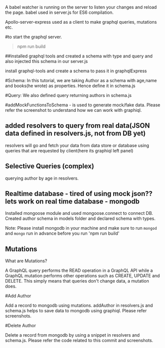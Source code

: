 A babel watcher is running on the server to listen your changes and reload the page. babel used in server.js for ES6 compilation.

Apollo-server-express used as a client to make graphql queries, mutations etc.

#to start the graphql server. 
>npm run build

##installed graphql tools and created a schema with type and query and also injected this schema in our server.js

install graphql-tools and create a schema to pass it in graphqlExpress

#Schema: In this tutorial, we are taking Author as a schema with age,name and books(he wrote) as properties. Hence define it in schema.js

#Query: We also defined query returning authors in schema.js

#addMockFunctionsToSchema - is used to generate mock/fake data. Please refer the screenshot to understand how we can work with graphiql.

## added resolvers to query from real data(JSON data defined in resolvers.js, not from DB yet)

resolvers will go and fetch your data from data store or database using queries that are requested by client(here its graphiql left panel)

## Selective Queries (complex)

querying author by age in resolvers.

## Realtime database - tired of using mock json?? lets work on real time database - mongodb

Installed mongoose module and used mongoose.connect to connect DB. Created author schema in models folder and declared schema with types.

Note: Please install mongodb in your machine and make sure to run `mongod` and `mongo` run in advance before you run 'npm run build'

## Mutations

What are Mutations? 

A GraphQL query performs the READ operation in a GraphQL API while a GraphQL mutation performs other operations such as CREATE, UPDATE and DELETE. This simply means that queries don't change data, a mutation does.

#Add Author

Add a record to mongodb using mutations. addAuthor in resolvers.js and schema.js helps to save data to mongodb using graphiql. Please refer screenshots.

#Delete Author

Delete a record from mongodb by using a snippet in resolvers and schema.js. Please refer the code related to this commit and screenshots.